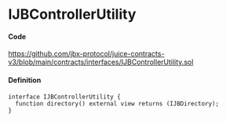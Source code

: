 # IJBControllerUtility

#### Code

https://github.com/jbx-protocol/juice-contracts-v3/blob/main/contracts/interfaces/IJBControllerUtility.sol

#### Definition

```
interface IJBControllerUtility {
  function directory() external view returns (IJBDirectory);
}
```
